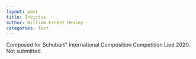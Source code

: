 ```yaml
---
layout: post
title: Invictus
author: William Ernest Henley
categories: Text
---
```


Composed for Schubert" International Composition Competition Lied 2020. Not submitted.
